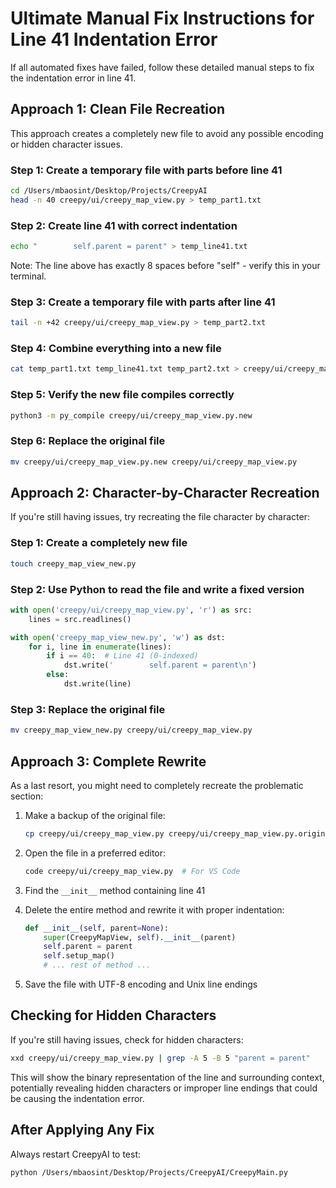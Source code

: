 # Ultimate Manual Fix Instructions for Line 41 Indentation Error

If all automated fixes have failed, follow these detailed manual steps to fix the indentation error in line 41.

## Approach 1: Clean File Recreation

This approach creates a completely new file to avoid any possible encoding or hidden character issues.

### Step 1: Create a temporary file with parts before line 41
```bash
cd /Users/mbaosint/Desktop/Projects/CreepyAI
head -n 40 creepy/ui/creepy_map_view.py > temp_part1.txt
```

### Step 2: Create line 41 with correct indentation
```bash
echo "        self.parent = parent" > temp_line41.txt
```
Note: The line above has exactly 8 spaces before "self" - verify this in your terminal.

### Step 3: Create a temporary file with parts after line 41
```bash
tail -n +42 creepy/ui/creepy_map_view.py > temp_part2.txt
```

### Step 4: Combine everything into a new file
```bash
cat temp_part1.txt temp_line41.txt temp_part2.txt > creepy/ui/creepy_map_view.py.new
```

### Step 5: Verify the new file compiles correctly
```bash
python3 -m py_compile creepy/ui/creepy_map_view.py.new
```

### Step 6: Replace the original file
```bash
mv creepy/ui/creepy_map_view.py.new creepy/ui/creepy_map_view.py
```

## Approach 2: Character-by-Character Recreation

If you're still having issues, try recreating the file character by character:

### Step 1: Create a completely new file
```bash
touch creepy_map_view_new.py
```

### Step 2: Use Python to read the file and write a fixed version
```python
with open('creepy/ui/creepy_map_view.py', 'r') as src:
    lines = src.readlines()

with open('creepy_map_view_new.py', 'w') as dst:
    for i, line in enumerate(lines):
        if i == 40:  # Line 41 (0-indexed)
            dst.write('        self.parent = parent\n')
        else:
            dst.write(line)
```

### Step 3: Replace the original file
```bash
mv creepy_map_view_new.py creepy/ui/creepy_map_view.py
```

## Approach 3: Complete Rewrite

As a last resort, you might need to completely recreate the problematic section:

1. Make a backup of the original file:
   ```bash
   cp creepy/ui/creepy_map_view.py creepy/ui/creepy_map_view.py.original
   ```

2. Open the file in a preferred editor:
   ```bash
   code creepy/ui/creepy_map_view.py  # For VS Code
   ```

3. Find the `__init__` method containing line 41

4. Delete the entire method and rewrite it with proper indentation:
   ```python
   def __init__(self, parent=None):
       super(CreepyMapView, self).__init__(parent)
       self.parent = parent
       self.setup_map()
       # ... rest of method ...
   ```

5. Save the file with UTF-8 encoding and Unix line endings

## Checking for Hidden Characters

If you're still having issues, check for hidden characters:

```bash
xxd creepy/ui/creepy_map_view.py | grep -A 5 -B 5 "parent = parent"
```

This will show the binary representation of the line and surrounding context, potentially revealing hidden characters or improper line endings that could be causing the indentation error.

## After Applying Any Fix

Always restart CreepyAI to test:

```bash
python /Users/mbaosint/Desktop/Projects/CreepyAI/CreepyMain.py
```
